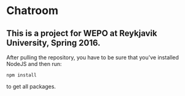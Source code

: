 # Chatroom

## This is a project for WEPO at Reykjavik University, Spring 2016.



After pulling the repository, you have to be sure that you've installed NodeJS and then run:

	npm install
  
to get all packages.
